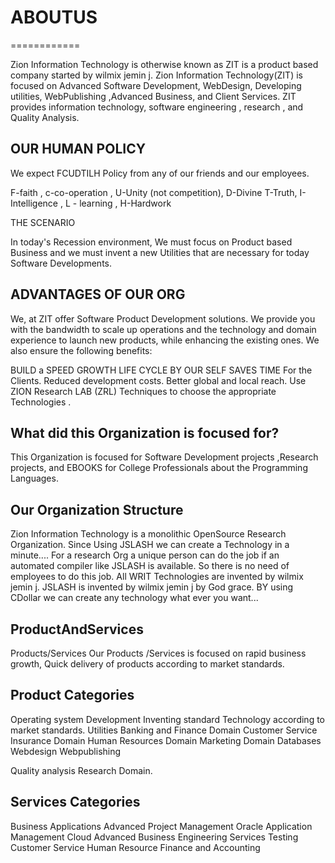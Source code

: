# ABOUTUS
============



Zion Information Technology is otherwise known as ZIT is a product based company started  by   wilmix  jemin j. 
Zion Information Technology(ZIT) is focused on   Advanced Software Development, WebDesign, Developing utilities, WebPublishing ,Advanced Business, and Client Services. ZIT provides information technology, software engineering , research , and Quality Analysis.

OUR HUMAN POLICY
----------------

We expect FCUDTILH Policy from any of our friends and our employees.

F-faith , c-co-operation , U-Unity (not competition), D-Divine T-Truth, I-Intelligence , L - learning , H-Hardwork



THE SCENARIO

In today's Recession environment, We must focus on Product based Business and we must invent a new Utilities that are necessary for today Software Developments.



ADVANTAGES OF OUR ORG
-------------------------
We, at ZIT offer Software Product Development solutions. We provide you with the bandwidth to scale up operations and the technology and domain experience to launch new products, while enhancing the existing ones. We also ensure the following benefits:

BUILD    a   SPEED  GROWTH  LIFE    CYCLE  BY  OUR  SELF
SAVES  TIME  For    the    Clients.
Reduced development costs.
Better global and local reach.
Use   ZION  Research   LAB (ZRL) Techniques    to    choose    the  appropriate    Technologies .

What did this Organization is focused for?
--------------------------------------------
This Organization is focused for Software Development projects ,Research projects, and EBOOKS for College Professionals about the Programming Languages.



Our Organization Structure
--------------------------

Zion Information  Technology  is  a   monolithic OpenSource  Research Organization.
Since  Using  JSLASH   we  can  create   a
Technology  in   a  minute....
For  a  research  Org  a  unique  person
can  do  the  job if  an  automated 
compiler  like  JSLASH  is  available.
So  there  is  no  need  of  employees
to  do  this  job.
All  WRIT Technologies   are   invented
by  wilmix   jemin  j.
JSLASH  is  invented by  wilmix  jemin  j
by God  grace.
BY  using  CDollar  we  can  create  any technology    what  ever  you  want...



ProductAndServices
------------------

Products/Services Our Products /Services is focused on rapid business growth, Quick delivery of products according to market standards.

Product Categories
------------------

Operating  system  Development
Inventing    standard    Technology  according    to  market   standards.
Utilities
Banking  and   Finance  Domain
Customer  Service
Insurance  Domain
Human  Resources   Domain
Marketing   Domain
Databases
Webdesign
Webpublishing

Quality  analysis
Research  Domain.

Services Categories
-------------------

Business  Applications
Advanced   Project   Management
Oracle
Application  Management
Cloud
Advanced Business
Engineering   Services
Testing
Customer   Service
Human   Resource
Finance   and   Accounting
